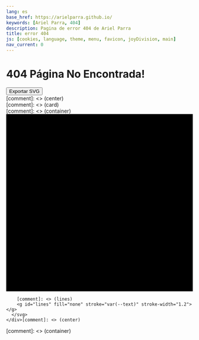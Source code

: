 ```yaml
---
lang: es
base_href: https://arielparra.github.io/
keywords: [Ariel Parra, 404]
description: Pagina de error 404 de Ariel Parra
title: error 404 
js: [cookies, language, theme, menu, favicon, joyDivision, main]
nav_current: 0
---
```

[comment]: <> (404.html for github.io site)

  <div class="container">
    <div class="card">
      <div class="center">
        <h1>404 Página No Encontrada!</h1> 
        <p></p>
        <button type="button" onclick="exportSVG(this)"> Exportar SVG </button>
      </div>[comment]: <> (center)
    </div>[comment]: <> (card)
  </div>[comment]: <> (container)

  <div class="container" style="overflow: hidden;">
    <div class="center">
      <svg id="JoyDivision" width="625" height="593" xmlns="http://www.w3.org/2000/svg">
        [comment]: <> (background)
        <rect width="625px" height="593px" fill="var(--HTML_BG)" />

        [comment]: <> (lines)
        <g id="lines" fill="none" stroke="var(--text)" stroke-width="1.2"></g>
      </svg>
    </div>[comment]: <> (center)
  </div>[comment]: <> (container)
